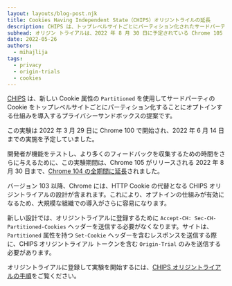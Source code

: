 ```yaml
---
layout: layouts/blog-post.njk
title: Cookies Having Independent State（CHIPS）オリジントライルの延長
description: CHIPS は、トップレベルサイトごとにパーティション化されたサードパーティ Cookie の使用にオプトインする仕組みを導入するプライバシーサンドボックスの提案です。Chrome 100 で開始されたオリジントライアルは、2022 年 8 月 30 日に予定されている Chrome 105 のリリースまで利用できるようになりました。
subhead: オリジン トライアルは、2022 年 8 月 30 日に予定されている Chrome 105 のリリースまで利用できるようになりました。
date: 2022-05-26
authors:
  - mihajlija
tags:
  - privacy
  - origin-trials
  - cookies
---
```


[CHIPS](/docs/privacy-sandbox/chips/) は、新しい Cookie 属性の `Partitioned` を使用してサードパーティの Cookie をトップレベルサイトごとにパーティション化することにオプトインする仕組みを導入するプライバシーサンドボックスの提案です。

この実験は 2022 年 3 月 29 日に Chrome 100 で開始され、2022 年 6 月 14 日までの実施を予定していました。

開発者が機能をテストし、より多くのフィードバックを収集するための時間をさらに与えるために、この実験期間は、Chrome 105 がリリースされる 2022 年 8 月 30 日まで、[Chrome 104 の全期間に延長](https://groups.google.com/a/chromium.org/g/blink-dev/c/kZRtetS8jsY)されました。

バージョン 103 以降、Chrome には、HTTP Cookie の代替となる CHIPS オリジントライアルの設計が含まれます。これにより、オプトインの仕組みが有効になるため、大規模な組織での導入がさらに容易になります。

新しい設計では、オリジントライアルに登録するために `Accept-CH: Sec-CH-Partitioned-Cookies` ヘッダーを送信する必要がなくなります。サイトは、`Partitioned` 属性を持つ `Set-Cookie` ヘッダーを含むレスポンスを送信する際に、CHIPS オリジントライアル トークンを含む `Origin-Trial` のみを送信する必要があります。

オリジントライアルに登録して実験を開始するには、[CHIPS オリジントライアルの手順](/blog/chips-origin-trial/)をご覧ください。
